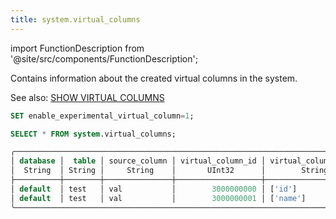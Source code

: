 ```yaml
---
title: system.virtual_columns
---
```


import FunctionDescription from '@site/src/components/FunctionDescription';

<FunctionDescription description="Introduced or updated: v1.2.262"/>

Contains information about the created virtual columns in the system.

See also: [SHOW VIRTUAL COLUMNS](../../10-sql-commands/00-ddl/07-virtual-column/show-virtual-columns.md)

```sql
SET enable_experimental_virtual_column=1;

SELECT * FROM system.virtual_columns;

╭───────────────────────────────────────────────────────────────────────────────────────────────────╮
│ database │  table │ source_column │ virtual_column_id │ virtual_column_name │ virtual_column_type │
│  String  │ String │     String    │       UInt32      │        String       │        String       │
├──────────┼────────┼───────────────┼───────────────────┼─────────────────────┼─────────────────────┤
│ default  │ test   │ val           │        3000000000 │ ['id']              │ UInt64              │
│ default  │ test   │ val           │        3000000001 │ ['name']            │ String              │
╰───────────────────────────────────────────────────────────────────────────────────────────────────╯
```